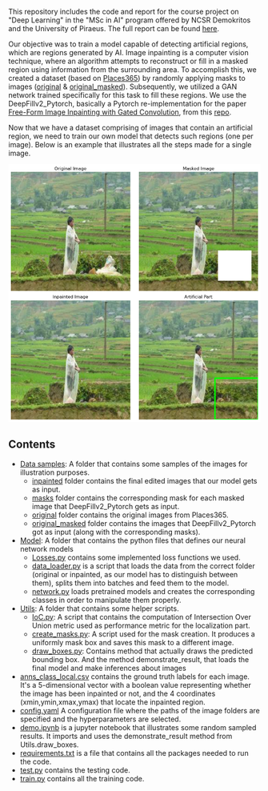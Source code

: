 This repository includes the code and report for the course project on "Deep Learning" in the "MSc in AI" program offered by NCSR Demokritos and the University of Piraeus. The full report can be found [here](Classification___Localization_of_Inpainted_Regions.pdf).

Our objective was to train a model capable of detecting artificial regions, which are regions generated by AI. Image inpainting is a computer vision technique, where an algorithm attempts to reconstruct or fill in a masked region using information from the surrounding area. To accomplish this, we created a dataset (based on [Places365](http://places2.csail.mit.edu/download.html)) by randomly applying masks to images ([original](Data%20Samples/original/) & [original_masked](Data%20Samples/original_masked/)). Subsequently, we utilized a GAN network trained specifically for this task to fill these regions. We use the DeepFillv2_Pytorch, basically a Pytorch re-implementation for the paper [Free-Form Image Inpainting with Gated Convolution](https://arxiv.org/abs/1806.03589), from this [repo](https://github.com/csqiangwen/DeepFillv2_Pytorch#readme). <br>

Now that we have a dataset comprising of images that contain an artificial region, we need to train our own model that detects such regions (one per image). Below is an example that illustrates all the steps made for a single image. 

![Full process](Data%20Samples/full.png)

## Contents

- [Data samples](Data%20Samples): A folder that contains some samples of the images for illustration purposes.
   - [inpainted](Data%20Samples/inpainted/) folder contains the final edited images that our model gets as input.
   - [masks](Data%20Samples/masks/) folder contains the corresponding mask for each masked image that DeepFillv2_Pytorch gets as input.
   - [original](Data%20Samples/original/) folder contains the original images from Places365.
   - [original_masked](Data%20Samples/original_masked/) folder contains the images that DeepFillv2_Pytorch got as input (along with the corresponding masks).
- [Model](Model): A folder that contains the python files that defines our neural network models
   - [Losses.py](Model/Losses.py) contains some implemented loss functions we used.
   - [data_loader.py](Model/data_loader.py) is a script that loads the data from the correct folder (original or inpainted, as our model has to distinguish between them), splits them into batches and feed them to the model.
  - [network.py](Model/network.py) loads pretrained models and creates the corresponding classes in order to manipulate them properly.
- [Utils](Utils): A folder that contains some helper scripts.
   - [IoC.py](Utils/IoC.py): A script that contains the computation of Intersection Over Union metric used as performance metric for the localization part.
   - [create_masks.py](Utils/create_masks.py): A script used for the mask creation. It produces a uniformly mask box and saves this mask to a different image.
   - [draw_boxes.py](Utils/draw_boxes.py): Contains method that actually draws the predicted bounding box. And the method demonstrate_result, that loads the final model and make inferences about images
- [anns_class_local.csv](anns_class_local.csv) contains the ground truth labels for each image. It's a 5-dimensional vector with a boolean value representing whether the image has been inpainted or not, and the 4 coordinates (xmin,ymin,xmax,ymax) that locate the inpainted region.
- [config.yaml](config.yaml) A configuration file where the paths of the image folders are specified and the hyperparameters are selected.
- [demo.ipynb](demo.ipynb) is a jupyter notebook that illustrates some random sampled results. It imports and uses the demonstrate_result method from Utils.draw_boxes.
- [requirements.txt](requirements.txt) is a file that contains all the packages needed to run the code.
- [test.py](test.py) contains the testing code.
- [train.py](train.py) contains all the training code.
